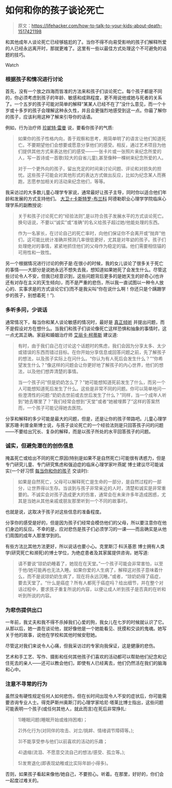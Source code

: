 # 如何和你的孩子谈论死亡

> 原文：<https://lifehacker.com/how-to-talk-to-your-kids-about-death-1517421198>

和其他成年人谈论死亡已经够尴尬的了。当你不得不向易受影响的孩子们解释所爱的人已经永远离开时，那就更难了。这里有一些以最佳方式处理这个不可避免的话题的技巧。

Watch

### 根据孩子和情况进行讨论

首先，没有一个放之四海而皆准的方法来和孩子们谈论死亡。每个孩子都是不同的，你必须考虑到孩子的年龄、敏感和成熟程度，更不用说他或她与死者的关系了。一个五岁的孩子可能对简单的解释“某某人已经不在了”没什么意见，而一个十岁或十多岁的孩子会理解这种永久性，并且会更强烈地感受到这一点。你最了解你的孩子，应该利用这种了解来引导你的话语。

例如，行为治疗师 [珍妮特·雷曼](http://www.thetotaltransformation.com/) 说，要看你孩子的气质:

> 如果你的孩子性格内向，善于观察和思考，用简单明了的语言让他们知道死亡。不要期望他们会想要或愿意分享他们的感受。相反，通过艺术项目为他们提供其他方式来表达他们的感受——一张卡片或一张照片来纪念所爱的人，写一首诗或一首歌(较大的自省儿童),甚至像种一棵树来纪念所爱的人。
> 
> 对于一个更外向的孩子，留出充足的时间来讨论问题、评论和对损失的担忧。这些孩子可能会对其他形式的表达方式做出反应，比如为纪念某人而赛跑，志愿参加相关的活动来纪念他们，等等。

我采访过的大多数儿童心理学专家说，通常最好让孩子主导，同时你以适合他们年龄和发展的方式支持他们。 [大卫·r·卡斯特罗-布兰科](http://www.adler.edu/page/faculty/david-castro-blanco-phd-abpp) 阿德勒职业心理学学院临床心理学系的副教授说:

> 关于和孩子讨论死亡的“经验法则”,是以符合孩子发展水平的方式谈论死亡。换句话说，不要以“诚实”或“准确”的名义给孩子超过她/他能处理的东西。
> 
> 作为一名家长，在讨论自己的死亡率时，向他们保证你不会离开或“抛弃”他们，这可能比统计准确并预测几率很低更好，尤其是对年幼的孩子。孩子们处理绝对的事情，紧紧地抓住他们的父母作为稳定的锚。他们需要相信锚的可用性和一致性。

另一个根据情况进行讨论的例子是:在很小的时候，我的女儿谈论了很多关于死亡的事情——大部分是说她永远不想失去我，想知道如果她死了会发生什么。尽管这些讨论令人不安，但我已经意识到，这些问题背后更多的是她天生的好奇心(也许还有对存在主义的天生倾向)，而不是严重的悲伤，所以我一直试图以一种令人放心的、实事求是的方式谈论它们(而不是我尖叫“你在说什么啊！你还只是个蹒跚学步的孩子，别想着死！”).

### 多听多问，少说话

通常情况下，每当你和某人谈论敏感的情况时，最好是 [真正倾听](https://lifehacker.com/how-can-i-improve-my-listening-skills-1333981305) 并提出问题，而不是假设对方在想什么。当我们和孩子们谈论像死亡这样恐惧和抽象的事情时，这一点尤其正确。家庭和婚姻治疗师 [艾丽卡·柯蒂斯](http://www.therapywitherica.com/) 建议道:

> 有时，由于我们自己在讨论这个话题时的焦虑，我们会因为分享太多、太少或错误的东西而错过目标。在你开始分享信息或回答问题之前，先了解孩子的想法，以及孩子实际上在问什么。“你认为有人死后会发生什么？”“你希望发生什么？”像这样的问题会让你更好地了解孩子的内心世界，他们的想法，以及他们想弄清楚的事情。
> 
> 当一个孩子问“但是奶奶怎么了？”她可能想知道死前发生了什么，而另一个人可能想知道死后发生了什么。这些是非常不同的问题。你可以简单地问一些澄清性的问题:“奶奶去世前或去世后发生了什么？”同样，当一个成年人听到“她去哪里了？”我们经常会想到“天堂”或者“她被埋葬了”这样的答案然而，一个孩子可能记得她去医院。

分享和解释的多少可能是最大的问题，但是，还是让你的孩子带路吧。儿童心理学家苏珊·利普金斯博士说，与孩子谈论死亡的一个经验法则是只回答孩子问的问题——不要给出冗长、复杂的解释，而是以孩子所处的水平回答孩子的问题。

### 诚实，但避免潜在的创伤信息

掩盖死亡或给出不同的死亡原因(特别是如果不是自然死亡)可能很有诱惑力，但是专门研究儿童、专门研究焦虑和强迫症的临床心理学家叶燕妮 博士建议尽可能诚实(一个好习惯 [每当你和你的孩子](https://lifehacker.com/10-things-to-stop-saying-to-your-kids-and-what-to-say-474962146) 交谈时):

> 如果是自然死亡，父母可以解释死亡是生命的一部分，是自然过程的一部分，让世界得以生存。当谈到与孩子非常亲近的人时，清楚和诚实是非常重要的。不诚实会对孩子造成更大的伤害，通常会在未来许多年造成困惑，尤其是当她从其他亲戚或朋友那里听到一个不同的故事时。

也就是说，这取决于孩子对这些信息的准备程度。

分享你的感受是好的，但是因为孩子们经常会模仿他们的父母，所以要注意你在他们身边的反应。不幸的是，应对悲伤是孩子们必须学习的一课——而且确实是从他们周围的成年人那里学到的。

有些方法比其他方法更好，所以说话也要小心。克里斯汀·科沃基恩 博士拥有人类学(研究死亡和濒死)的博士学位，为绝症患者及其家属提供咨询，她写道:

> 请不要说“琼奶奶睡着了，她现在在天堂。”一个孩子可能会非常害怕，以至于他/她可能再也无法入睡。如果你爱的人生病了，解释这对孩子意味着什么，而不是说琼奶奶生病了，现在将永远沉睡。”或者，“琼奶奶得了癌症，要去天堂了。“什么是癌症？所有人都死于癌症吗？给出细节，并在整个对话过程中，要求孩子重复所说的内容，以便让成人听到孩子是否真的在听和听到所说的内容。

### 为悲伤提供出口

一年前，我丈夫和我不得不杀掉我们心爱的狗，我女儿在七岁的时候就认识了它。从那以后，她一直在谈论他，就好像他是一个她能看见、抚摸和交谈的鬼魂。她写关于他的故事，说他在学校和其他时候安慰她。

尽管这对我们来说令人心痛，但我采访过的专家向我保证，这是健康的悲伤。

艺术和手工艺、写作、摄影和任何其他孩子们喜欢的活动都可以帮助他们纪念和记住死去的亲人——还可以教会他们，即使有人已经离去，他们仍然活在我们的脑海和心中。

### 注意不寻常的行为

虽然没有硬性规定任何人如何悲伤，但在长时间出现令人不安的症状后，你可能需要咨询专业人士。得克萨斯州奥斯汀的心理学家哈尼·塔莱比博士指出，这些问题可能表明一个孩子(或任何其他人，就此而言)在死后非常挣扎:

> 1)睡眠问题(睡眠开始或维持困难)；
> 
> 2)外化行为(对同伴的攻击、对立/挑衅、情绪调节障碍等。);
> 
> 3)不能享受参与他们以前喜欢的活动的乐趣；
> 
> 4)退缩(流泪、不愿意交流自己的想法/感受、孤立等。);
> 
> 5)发育退化(即表现幼稚或比实际年龄小得多)。

否则，如果孩子看起来像他/她自己，不要担心。听着。在那里，好好的，你们会一起度过难关的。
